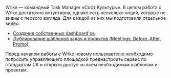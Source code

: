 Wrike — командный Task Manager «Софт Культуры». В целом работа с Wrike достаточно интуитивна, однако есть несколько опций, которые не видны с первого взгляда. Для каждой из них мы подготовили отдельное видео:

* [Создание собственных dashboard'ов](https://www.youtube.com/embed/UMe0lii02pI)
* [Дублирование шаблонов задач и проектов (Meetings, Before, After, Promo)](https://vimeo.com/189766217)

Перед началом работы с Wrike новому пользователю необходимо попросить управляющего площадкой преднастроить сервис по стандартам СК и открыть доступ ко всем необходимым шаблонам и проектам.
